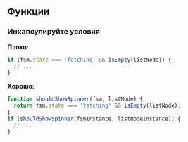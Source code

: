 ## Функции

### Инкапсулируйте условия

**Плохо:**

```javascript
if (fsm.state === 'fetching' && isEmpty(listNode)) {
  // ...
}
```

**Хорошо:**

```javascript
function shouldShowSpinner(fsm, listNode) {
  return fsm.state === 'fetching' && isEmpty(listNode);
}
if (shouldShowSpinner(fsmInstance, listNodeInstance)) {
  // ...
}
```